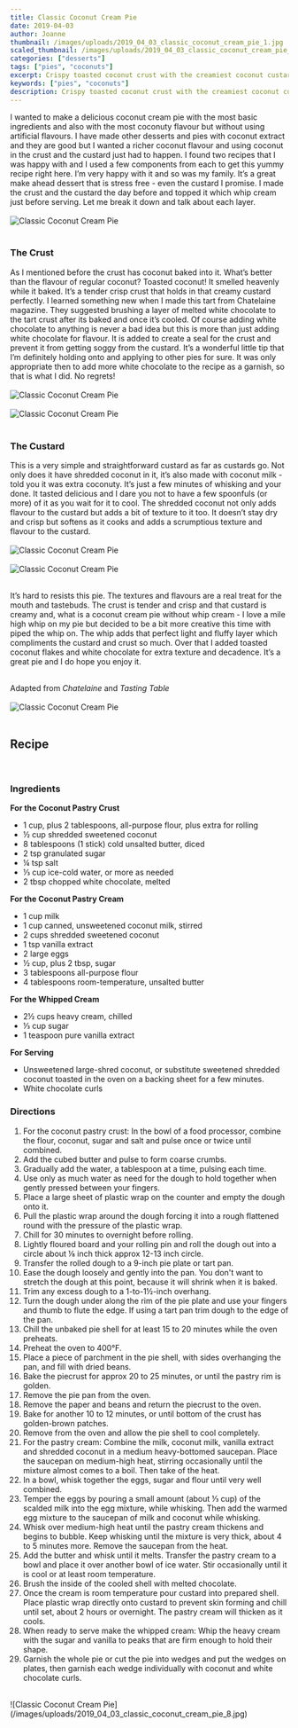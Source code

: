 ```yaml
---
title: Classic Coconut Cream Pie
date: 2019-04-03
author: Joanne
thumbnail: /images/uploads/2019_04_03_classic_coconut_cream_pie_1.jpg
scaled_thumbnail: /images/uploads/2019_04_03_classic_coconut_cream_pie_0.jpg
categories: ["desserts"]
tags: ["pies", "coconuts"]
excerpt: Crispy toasted coconut crust with the creamiest coconut custard
keywords: ["pies", "coconuts"]
description: Crispy toasted coconut crust with the creamiest coconut custard
---
```


I wanted to make a delicious coconut cream pie with the most basic ingredients and also with the most coconuty flavour but without using artificial flavours. I have made other desserts and pies with coconut extract and they are good but I wanted a richer coconut flavour and using coconut in the crust and the custard just had to happen. I found two recipes that I was happy with and I used a few components from each to get this yummy recipe right here. I’m very happy with it and so was my family. It’s a great make ahead dessert that is stress free - even the custard I promise. I made the crust and the custard the day before and topped it which whip cream just before serving.  Let me break it down and talk about each layer.
</br>
</br>
![Classic Coconut Cream Pie](/images/uploads/2019_04_03_classic_coconut_cream_pie_2.jpg)
</br>
</br>

### The Crust 
As I mentioned before the crust has coconut baked into it. What’s better than the flavour of regular coconut? Toasted coconut! It smelled heavenly while it baked. It’s a tender crisp crust that holds in that creamy custard perfectly. I learned something new when I made this tart from Chatelaine magazine. They suggested brushing a layer of melted white chocolate to the tart crust after its baked and once it’s cooled. Of course adding white chocolate to anything is never a bad idea but this is more than just adding white chocolate for flavour. It is added to create a seal for the crust and prevent it from getting soggy from the custard. It’s a wonderful little tip that I’m definitely holding onto and applying to other pies for sure. It was only appropriate then to add more white chocolate to the recipe as a garnish, so that is what I did. No regrets!
</br>
</br>
![Classic Coconut Cream Pie](/images/uploads/2019_04_03_classic_coconut_cream_pie_3.jpg)
</br>
</br>
![Classic Coconut Cream Pie](/images/uploads/2019_04_03_classic_coconut_cream_pie_4.jpg)
</br>
</br>

### The Custard 
This is a very simple and straightforward custard as far as custards go. Not only does it have shredded coconut in it, it’s also made with coconut milk - told you it was extra coconuty. It’s just a few minutes of whisking and your done. It tasted delicious and I dare you not to have a few spoonfuls (or more) of it as you wait for it to cool. The shredded coconut not only adds flavour to the custard but adds a bit of texture to it too. It doesn’t stay dry and crisp but softens as it cooks and adds a scrumptious texture and flavour to the custard.
</br>
</br>
![Classic Coconut Cream Pie](/images/uploads/2019_04_03_classic_coconut_cream_pie_5.jpg)
</br>
</br>
![Classic Coconut Cream Pie](/images/uploads/2019_04_03_classic_coconut_cream_pie_6.jpg)
</br>
</br>

It’s hard to resists this pie. The textures and flavours  are a real treat for the mouth and tastebuds. The crust is tender and crisp and that custard is creamy and, what is a coconut cream pie without whip cream - I love a mile high whip on my pie but decided to be a bit more creative this time with piped the whip on. The whip adds that perfect light and fluffy layer which compliments the custard and crust so much. Over that I added toasted coconut flakes and white chocolate for extra texture and decadence. It’s a great pie and I do hope you enjoy it.
</br>
</br>

Adapted from _Chatelaine_ and _Tasting Table_ 
</br>
</br>
![Classic Coconut Cream Pie](/images/uploads/2019_04_03_classic_coconut_cream_pie_7.jpg)
</br>
</br>


## Recipe
</br>

### Ingredients

__For the Coconut Pastry Crust__

* <span itemprop="ingredients">1 cup, plus 2 tablespoons, all-purpose flour, plus extra for rolling</span>
* <span itemprop="ingredients">½ cup shredded sweetened coconut</span>
* <span itemprop="ingredients">8 tablespoons (1 stick) cold unsalted butter, diced </span>
* <span itemprop="ingredients">2 tsp granulated sugar</span>
* <span itemprop="ingredients">¼ tsp salt</span>
* <span itemprop="ingredients">⅓ cup ice-cold water, or more as needed</span>
* <span itemprop="ingredients">2 tbsp chopped white chocolate, melted</span>

__For the Coconut Pastry Cream__

* <span itemprop="ingredients">1 cup milk</span>
* <span itemprop="ingredients">1 cup canned, unsweetened coconut milk, stirred</span>
* <span itemprop="ingredients">2 cups shredded sweetened coconut</span>
* <span itemprop="ingredients">1 tsp vanilla extract</span>
* <span itemprop="ingredients">2 large eggs</span>
* <span itemprop="ingredients">½ cup, plus 2 tbsp, sugar</span>
* <span itemprop="ingredients">3 tablespoons all-purpose flour</span>
* <span itemprop="ingredients">4 tablespoons room-temperature, unsalted butter</span>

__For the Whipped Cream__

* <span itemprop="ingredients">2½ cups heavy cream, chilled</span>
* <span itemprop="ingredients">⅓ cup sugar</span>
* <span itemprop="ingredients">1 teaspoon pure vanilla extract</span>

__For Serving__

* Unsweetened large-shred coconut, or substitute sweetened shredded coconut toasted in the oven on a backing sheet for a few minutes. 
* White chocolate curls 


### Directions

1. For the coconut pastry crust: In the bowl of a food processor, combine the flour, coconut, sugar and salt and pulse once or twice until combined.  
2. Add the cubed butter and pulse to form coarse crumbs. 
3. Gradually add the water, a tablespoon at a time, pulsing each time. 
4. Use only as much water as need for the dough to hold together when gently pressed between your fingers.
5. Place a large sheet of plastic wrap on the counter and empty the dough onto it. 
6. Pull the plastic wrap around the dough forcing it into a rough flattened round with the pressure of the plastic wrap. 
7. Chill for 30 minutes to overnight  before rolling. 
8. Lightly floured board and your rolling pin and roll the dough out into a circle about ⅛ inch thick approx 12-13 inch circle.
9. Transfer the rolled dough to a 9-inch pie plate or tart pan. 
10. Ease the dough loosely and gently into the pan. You don't want to stretch the dough at this point, because it will shrink when it is baked. 
11. Trim any excess dough to a 1-to-1½-inch overhang. 
12. Turn the dough under along the rim of the pie plate and use your fingers and thumb to flute the edge. If using a tart pan trim dough to the edge of the pan. 
13. Chill the unbaked pie shell for at least 15 to 20 minutes while the oven preheats. 
14. Preheat the oven to 400°F. 
15. Place a piece of parchment in the pie shell, with sides overhanging the pan, and fill with dried beans. 
16. Bake the piecrust for approx 20 to 25 minutes, or until the pastry rim is golden. 
17. Remove the pie pan from the oven. 
18. Remove the paper and beans and return the piecrust to the oven. 
19. Bake for another 10 to 12 minutes, or until bottom of the crust has golden-brown patches. 
20. Remove from the oven and allow the pie shell to cool completely.
21. For the pastry cream: Combine the milk, coconut milk, vanilla extract and shredded coconut in a medium heavy-bottomed saucepan. Place the saucepan on medium-high heat, stirring occasionally until the mixture almost comes to a boil. Then take of the heat. 
22. In a bowl, whisk together the eggs, sugar and flour until very well combined. 
23. Temper the eggs by pouring a small amount (about ⅓ cup) of the scalded milk into the egg mixture, while whisking. Then add the warmed egg mixture to the saucepan of milk and coconut while whisking. 
24. Whisk over medium-high heat until the pastry cream thickens and begins to bubble. Keep whisking until the mixture is very thick, about 4 to 5 minutes more. Remove the saucepan from the heat. 
25. Add the butter and whisk until it melts. Transfer the pastry cream to a bowl and place it over another bowl of ice water. Stir occasionally until it is cool or at least room temperature.  
26. Brush the inside of the cooled shell with melted chocolate. 
27. Once the cream is room temperature pour custard into prepared shell. Place plastic wrap directly onto custard to prevent skin forming and chill until set, about 2 hours or overnight. The pastry cream will thicken as it cools.
28. When ready to serve make the whipped cream: Whip the heavy cream with the sugar and vanilla to peaks that are firm enough to hold their shape. 
29. Garnish the whole pie or cut the pie into wedges and put the wedges on plates, then garnish each wedge individually with coconut and white chocolate curls.

</br>
![Classic Coconut Cream Pie](/images/uploads/2019_04_03_classic_coconut_cream_pie_8.jpg)
